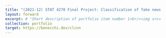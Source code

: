 ```yaml
---
title: "(2021-12) STAT 4270 Final Project: Classification of fake news headlines using character-level convolutional neural networks"
layout: forward
excerpt: # "Short description of portfolio item number 1<br/><img src='/images/500x300.png'>"
collection: portfolio
target: https://benecchi.dev/clcnn
---
```

